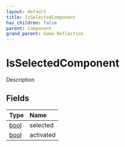 ```yaml
---
layout: default
title: IsSelectedComponent
has_children: false
parent: Component
grand_parent: Game Reflection
---
```

# IsSelectedComponent
Description 

## Fields
| Type | Name |
|:-------------|:--------------|
| [bool](/game-reflection/components/bool.md) | selected |
| [bool](/game-reflection/components/bool.md) | activated |
